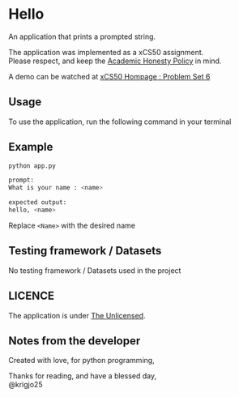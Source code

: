 # Hello
An application that prints a prompted string.

The application was implemented as a xCS50 assignment.<br>
Please respect, and keep the [Academic Honesty Policy](https://cs50.harvard.edu/x/2023/honesty/) in mind.

A demo can be watched at [xCS50 Hompage : Problem Set 6](https://cs50.harvard.edu/x/2024/psets/6/hello/)

##  Usage
To use the application, run the following command in your terminal

## Example
```sh
python app.py

prompt:
What is your name : <name>

expected output:
hello, <name>
```
Replace `<Name>` with the desired name

##  Testing framework / Datasets
No testing framework / Datasets used in the project

## LICENCE
The application is under [The Unlicensed](./LICENCE).

## Notes from the developer
Created with love, for python programming,

Thanks for reading, and have a blessed day,<br>
@krigjo25
